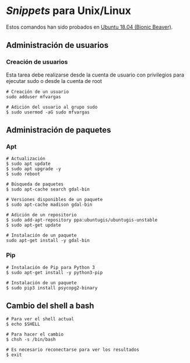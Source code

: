 # _Snippets_ para Unix/Linux
Estos comandos han sido probados en [Ubuntu 18.04 (Bionic Beaver)](http://releases.ubuntu.com/18.04/).

## Administración de usuarios

### Creación de usuarios
Esta tarea debe realizarse desde la cuenta de usuario con privilegios para ejecutar sudo o desde la cuenta de root
```terminal
# Creación de un usuario
sudo adduser mfvargas

# Adición del usuario al grupo sudo
$ sudo usermod -aG sudo mfvargas
```

## Administración de paquetes

### Apt
```terminal
# Actualización
$ sudo apt update
$ sudo apt upgrade -y
$ sudo reboot

# Búsqueda de paquetes
$ sudo apt-cache search gdal-bin

# Versiones disponibles de un paquete
$ sudo apt-cache madison gdal-bin

# Adición de un repositorio
$ sudo add-apt-repository ppa:ubuntugis/ubuntugis-unstable
$ sudo apt-get update

# Instalación de un paquete
sudo apt-get install -y gdal-bin
```

### Pip
```terminal
# Instalación de Pip para Python 3
$ sudo apt-get install -y python3-pip

# Instalación de un paquete
$ sudo pip3 install psycopg2-binary
```

## Cambio del shell a bash
```terminal
# Para ver el shell actual
$ echo $SHELL

# Para hacer el cambio
$ chsh -s /bin/bash

# Es necesario reconectarse para ver los resultados
$ exit
```
